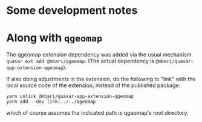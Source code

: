 # Some development notes
 
# Along with `qgeomap`

The qgeomap extension dependency was added via the usual mechanism `quasar ext add @mbari/qgeomap`.
(The actual dependency is `@mbari/quasar-app-extension-qgeomap`).

If also doing adjustments in the extension, do the following to "link"
with the local source code of the extension, instead of the published package:

    yarn unlink @mbari/quasar-app-extension-qgeomap
    yarn add --dev link:../../qgeomap
 
which of course assumes the indicated path is qgeomap's root directory.
